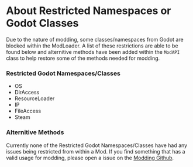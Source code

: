 # About Restricted Namespaces or Godot Classes
Due to the nature of modding, some classes/namespaces from Godot are blocked within the ModLoader. A list of these restrictions are able to be found below and alternitive methods have been added within the `ModAPI` class to help restore some of the methods needed for modding.

### Restricted Godot Namespaces/Classes
* OS
* DirAccess
* ResourceLoader
* IP
* FileAccess
* Steam

### Alternitive Methods
Currently none of the Restricted Godot Namespaces/Classes have had any issues being restricted from within a Mod. If you find something that has a valid usage for modding, please open a issue on the [Modding Github](https://github.com/chip003/starground-modding).

